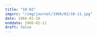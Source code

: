 ```yaml
---
title: "10-02"
imgsrc: "/img/journal/1966/02/10-11.jpg"
date: 1966-02-10
enddate: 1966-02-11
draft: false
---
```


<!-- fix pre-formatted input -->
